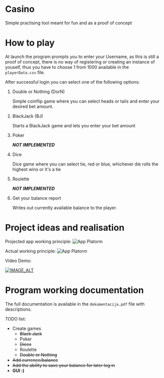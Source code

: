 # Casino
Simple practising tool meant for fun and as a proof of concept

# How to play
At launch the program prompts you to enter your Username, as this is still a proof of concept, there is no way of registering or creating an instance of youself, thus you have to choose 1 from 1000 available in the `playerData.csv` file.

After successful login you can select one of the following options:

1. Double or Nothing (DorN)
    
     Simple coinflip game where you can select heads or tails and enter your desired bet amount.
2. BlackJack (BJ)
    
    Starts a BlackJack game and lets you enter your bet amount
3. Poker

    ***NOT IMPLEMENTED***
4. Dice

    Dice game where you can select tie, red or blue, whichever die rolls the highest wins or it's a tie
5. Roulette

    ***NOT IMPLEMENTED***
6. Get your balance report

    Writes out currently available balance to the player.

# Project ideas and realisation

Projected app working principle:
![App Platorm](https://i.imgur.com/RzxE3Pd.png)


Actual working principle:
![App Platorm](https://i.imgur.com/TFQfNTB.png)

Video Demo:

[![IMAGE_ALT](https://img.youtube.com/vi/aK-zYPDWDHM/0.jpg)](https://www.youtube.com/watch?v=aK-zYPDWDHM&feature=youtu.be&themeRefresh=1)

# Program working documentation

The full documentation is available in the `dokumentacija.pdf` file with descriptions.






TODO list:
- Create games
    - ~~Black Jack~~
    - Poker
    - ~~Dices~~
    - Roulette
    - ~~Double or Nothing~~
- ~~Add currence/balance~~
- ~~Add the ability to save your balance for later log in~~
- **GUI :)**
